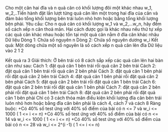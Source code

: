 Cho một cân hai đĩa và n quả cân có khối lượng đôi một khác nhau w_1, w_2,..Tiến hành đặt lần lượt từng quả cân lên một trong hai đĩa của cân và đảm bảo tổng khối lượng bên trái luôn nhỏ hơn hoặc bằng tổng khối lượng bên phải.
Yêu cầu: Cho n quả cân có khối lượng w_1 và w_2,...w_n, hãy đếm số cách xếp n cân thoả mãn. Hai cách được gọi là khác nhau nếu thứ tự xếp các quả cân khác nhau hoặc tồn tại một quả cân nằm ở đĩa cân khác nhâu
Dữ liệu
Dòng 1: Chứa số nguyên n
Dòng 2: Chứa số nguyên dương w_i
Kết quả: Một dòng chứa một số nguyên là số cách xếp n quả cân lên đĩa
Dữ liệu vào
2
1 2

Kết quả ra
3
Giải thích: Ở bên trái có 8 cách sắp xếp các quả cân lên hai bàn cân như sau:
Cách 1: đặt quả cân 1 bên trái rồi quả cân 2 bên trái
Cách 2: đặt quả cân 1 bên trái rồi quả cân 2 bên phải
Cách 3: đặt quả cân 1 bên phải rồi đặt quả cân 2 bên trái
Cách 4: đặt quả cân 1 bên phải rồi đặt quả cân 2 bên phải
Cách 5: đặt quả cân 2 bên trái rồi đặt quả cân 1 bên trái
Cách 6: đặt quả cân 2 bên trái rồi đặt quả cân 1 bên phải
Cách 7: đặt quả cân 2 bên phải rồi đặt quả cân 1 bên trái
Cách 8: đặt quả cân 2 bên phải rồi đặt quả cân 1 bên phải
Chỉ có 3 cách thỏa mãn điều kiện khối lượng đĩa cân bên trái luôn nhỏ hơn hoặc bằng đĩa cân bên phải là cách 4, cách 7 và cách 8
Ràng buộc:
+Có 40% số test ứng với 40% số điểm của bài có n <= 7 và w_i <= 1000 ( 1 <= i <= n)
+Có 40% số test ứng với 40% số điểm của bài có n <= 14 và w_i <= 1000 ( 1 <= i <= n)
+Có 40% số test ứng với 40% số điểm của bài có n <= 28 và w_i <= 2^(i -1) ( 1 <= i <= n)